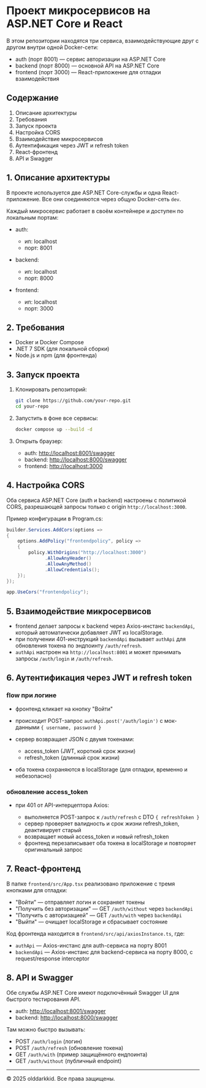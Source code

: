 # Проект микросервисов на ASP.NET Core и React

В этом репозитории находятся три сервиса, взаимодействующие друг с другом внутри одной Docker-сети:

* auth (порт 8001) — сервис авторизации на ASP.NET Core
* backend (порт 8000) — основной API на ASP.NET Core
* frontend (порт 3000) — React-приложение для отладки взаимодействия

## Содержание

1. Описание архитектуры
2. Требования
3. Запуск проекта
4. Настройка CORS
5. Взаимодействие микросервисов
6. Аутентификация через JWT и refresh token
7. React-фронтенд
8. API и Swagger

## 1. Описание архитектуры

В проекте используется две ASP.NET Core-службы и одна React-приложение. Все они соединяются через общую Docker-сеть `dev`.

Каждый микросервис работает в своём контейнере и доступен по локальным портам:

* auth:

  * ип: localhost
  * порт: 8001
* backend:

  * ип: localhost
  * порт: 8000
* frontend:

  * ип: localhost
  * порт: 3000

## 2. Требования

* Docker и Docker Compose
* .NET 7 SDK (для локальной сборки)
* Node.js и npm (для фронтенда)

## 3. Запуск проекта

1. Клонировать репозиторий:

   ```bash
   git clone https://github.com/your-repo.git
   cd your-repo
   ```

2. Запустить в фоне все сервисы:

   ```bash
   docker compose up --build -d
   ```

3. Открыть браузер:

   * auth: [http://localhost:8001/swagger](http://localhost:8001/swagger)
   * backend: [http://localhost:8000/swagger](http://localhost:8000/swagger)
   * frontend: [http://localhost:3000](http://localhost:3000)

## 4. Настройка CORS

Оба сервиса ASP.NET Core (auth и backend) настроены с политикой CORS, разрешающей запросы только с origin `http://localhost:3000`.

Пример конфигурации в Program.cs:

```csharp
builder.Services.AddCors(options =>
{
    options.AddPolicy("frontendpolicy", policy =>
    {
        policy.WithOrigins("http://localhost:3000")
              .AllowAnyHeader()
              .AllowAnyMethod()
              .AllowCredentials();
    });
});

app.UseCors("frontendpolicy");
```

## 5. Взаимодействие микросервисов

* frontend делает запросы к backend через Axios-инстанс `backendApi`, который автоматически добавляет JWT из localStorage.
* при получении 401-инструкций `backendApi` вызывает `authApi` для обновления токена по эндпоинту `/auth/refresh`.
* `authApi` настроен на `http://localhost:8001` и может принимать запросы `/auth/login` и `/auth/refresh`.

## 6. Аутентификация через JWT и refresh token

### flow при логине

* фронтенд кликает на кнопку "Войти"
* происходит POST-запрос `authApi.post('/auth/login')` с мок-данными `{ username, password }`
* сервер возвращает JSON с двумя токенами:

  * access\_token (JWT, короткий срок жизни)
  * refresh\_token (длинный срок жизни)
* оба токена сохраняются в localStorage (для отладки, временно и небезопасно)

### обновление access\_token

* при 401 от API-интерцептора Axios:

  * выполняется POST-запрос к `/auth/refresh` с DTO `{ refreshToken }`
  * сервер проверяет валидность и срок жизни refresh\_token, деактивирует старый
  * возвращает новый access\_token и новый refresh\_token
  * фронтенд перезаписывает оба токена в localStorage и повторяет оригинальный запрос

## 7. React-фронтенд

В папке `frontend/src/App.tsx` реализовано приложение с тремя кнопками для отладки:

* "Войти" — отправляет логин и сохраняет токены
* "Получить без авторизации" — GET `/auth/without` через `backendApi`
* "Получить с авторизацией" — GET `/auth/with` через `backendApi`
* "Выйти" — очищает localStorage и сбрасывает состояние

Код фронтенда находится в `frontend/src/api/axiosInstance.ts`, где:

* `authApi` — Axios-инстанс для auth-сервиса на порту 8001
* `backendApi` — Axios-инстанс для backend-сервиса на порту 8000, с request/response interceptor

## 8. API и Swagger

Обе службы ASP.NET Core имеют подключённый Swagger UI для быстрого тестирования API.

* auth: [http://localhost:8001/swagger](http://localhost:8001/swagger)
* backend: [http://localhost:8000/swagger](http://localhost:8000/swagger)

Там можно быстро вызывать:

* POST `/auth/login` (логин)
* POST `/auth/refresh` (обновление токена)
* GET `/auth/with` (пример защищённого ендпоинта)
* GET `/auth/without` (публичный endpoint)

---

© 2025 olddarkkid. Все права защищены.
